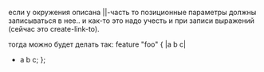 если у окружения описана ||-часть то позиционные параметры должны записываться в нее..
и как-то это надо учесть и при записи выражений (сейчас это create-link-to).

тогда можно будет делать так:
feature "foo" { |a b c|
  + a b c;
};